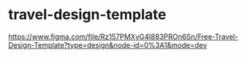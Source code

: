 # travel-design-template

https://www.figma.com/file/Rz157PMXyG4I883PROn6Sn/Free-Travel-Design-Template?type=design&node-id=0%3A1&mode=dev 
